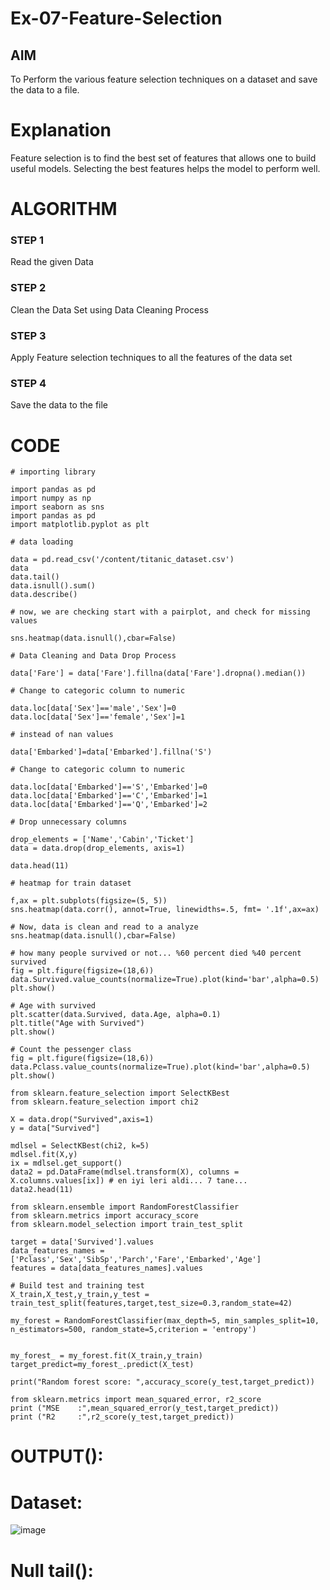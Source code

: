 # Ex-07-Feature-Selection
## AIM
To Perform the various feature selection techniques on a dataset and save the data to a file. 

# Explanation
Feature selection is to find the best set of features that allows one to build useful models.
Selecting the best features helps the model to perform well. 

# ALGORITHM
### STEP 1
Read the given Data
### STEP 2
Clean the Data Set using Data Cleaning Process
### STEP 3
Apply Feature selection techniques to all the features of the data set
### STEP 4
Save the data to the file


# CODE
```
# importing library

import pandas as pd
import numpy as np
import seaborn as sns
import pandas as pd
import matplotlib.pyplot as plt

# data loading

data = pd.read_csv('/content/titanic_dataset.csv')
data
data.tail()
data.isnull().sum()
data.describe()

# now, we are checking start with a pairplot, and check for missing values

sns.heatmap(data.isnull(),cbar=False)

# Data Cleaning and Data Drop Process

data['Fare'] = data['Fare'].fillna(data['Fare'].dropna().median())

# Change to categoric column to numeric

data.loc[data['Sex']=='male','Sex']=0
data.loc[data['Sex']=='female','Sex']=1

# instead of nan values

data['Embarked']=data['Embarked'].fillna('S')

# Change to categoric column to numeric

data.loc[data['Embarked']=='S','Embarked']=0
data.loc[data['Embarked']=='C','Embarked']=1
data.loc[data['Embarked']=='Q','Embarked']=2

# Drop unnecessary columns

drop_elements = ['Name','Cabin','Ticket']
data = data.drop(drop_elements, axis=1)

data.head(11)

# heatmap for train dataset

f,ax = plt.subplots(figsize=(5, 5))
sns.heatmap(data.corr(), annot=True, linewidths=.5, fmt= '.1f',ax=ax)

# Now, data is clean and read to a analyze
sns.heatmap(data.isnull(),cbar=False)

# how many people survived or not... %60 percent died %40 percent survived
fig = plt.figure(figsize=(18,6))
data.Survived.value_counts(normalize=True).plot(kind='bar',alpha=0.5)
plt.show()

# Age with survived
plt.scatter(data.Survived, data.Age, alpha=0.1)
plt.title("Age with Survived")
plt.show()

# Count the pessenger class
fig = plt.figure(figsize=(18,6))
data.Pclass.value_counts(normalize=True).plot(kind='bar',alpha=0.5)
plt.show()

from sklearn.feature_selection import SelectKBest
from sklearn.feature_selection import chi2

X = data.drop("Survived",axis=1)
y = data["Survived"]

mdlsel = SelectKBest(chi2, k=5)
mdlsel.fit(X,y)
ix = mdlsel.get_support()
data2 = pd.DataFrame(mdlsel.transform(X), columns = X.columns.values[ix]) # en iyi leri aldi... 7 tane...
data2.head(11)

from sklearn.ensemble import RandomForestClassifier
from sklearn.metrics import accuracy_score
from sklearn.model_selection import train_test_split

target = data['Survived'].values
data_features_names = ['Pclass','Sex','SibSp','Parch','Fare','Embarked','Age']
features = data[data_features_names].values

# Build test and training test
X_train,X_test,y_train,y_test = train_test_split(features,target,test_size=0.3,random_state=42)

my_forest = RandomForestClassifier(max_depth=5, min_samples_split=10, n_estimators=500, random_state=5,criterion = 'entropy')


my_forest_ = my_forest.fit(X_train,y_train)
target_predict=my_forest_.predict(X_test)

print("Random forest score: ",accuracy_score(y_test,target_predict))

from sklearn.metrics import mean_squared_error, r2_score
print ("MSE    :",mean_squared_error(y_test,target_predict))
print ("R2     :",r2_score(y_test,target_predict))
```
# OUTPUT():
# Dataset:
![image](https://github.com/Jeevithaelumalai/Ex-07-Feature-Selection/assets/118708245/a309a9b1-bce1-4e7d-88b9-a9a929c2c778)
# Null tail():



